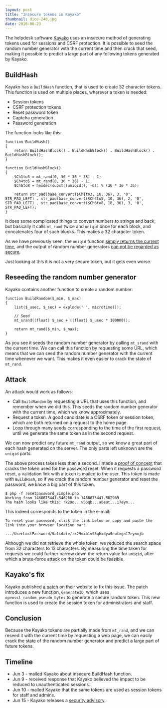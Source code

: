 ```yaml
---
layout: post
title: "Insecure tokens in Kayako"
thumbnail: dice-240.jpg
date: 2016-06-23
---
```


The helpdesk software [Kayako](http://www.kayako.com/) uses an insecure method of generating tokens used for sessions and CSRF protection. It is possible to seed the random number generator with the current time and then crack that seed, making it possible to predict a large part of any following tokens generated by Kayako.

## BuildHash

Kayako has a `BuildHash` function, that is used to create 32 character tokens. This function is used on multiple places, wherever a token is needed:

* Session tokens
* CSRF protection tokens
* Reset password token
* Captcha generation
* Password generation

The function looks like this: 

    function BuildHash()
    {
        return BuildHashBlock() . BuildHashBlock() . BuildHashBlock() . BuildHashBlock();
    }

    function BuildHashBlock()
    {
        $Ch1to3 = mt_rand(0, 36 * 36 * 36) - 1;
        $Ch4to5 = mt_rand(0, 36 * 36) - 1;
        $Ch6to8 = hexdec(substr(uniqid(), -6)) % (36 * 36 * 36);

        return str_pad(base_convert($Ch1to3, 10, 36), 3, '0', STR_PAD_LEFT) . str_pad(base_convert($Ch4to5, 10, 36), 2, '0', STR_PAD_LEFT) . str_pad(base_convert($Ch6to8, 10, 36), 3, '0', STR_PAD_LEFT);
    }

It does some complicated things to convert numbers to strings and back, but basically it calls `mt_rand` twice and `uniqid` once for each block, and concatenates four of such blocks. This makes a 32 character token.

As we have previously seen, the `uniqid` function [simply returns the current time](/2016/06/09/how-phps-uniqid-works/), and the output of random number generators [can not be regarded as secure](/2016/02/11/cracking-php-rand/).

Just looking at this it is not a very secure token, but it gets even worse.

## Reseeding the random number generator

Kayako contains another function to create a random number:

    function BuildRandom($_min, $_max)
    {
        list($_usec, $_sec) = explode(' ', microtime());

        // Seed
        mt_srand((float) $_sec + ((float) $_usec * 100000));

        return mt_rand($_min, $_max);
    }

As you see it seeds the random number generator by calling `mt_srand` with the current time. We can call this function by requesting some URL, which means that we can seed the random number generator with the current time whenever we want. This makes it even easier to crack the state of `mt_rand`.

## Attack

An attack would work as follows:

* Call `BuildRandom` by requesting a URL that uses this function, and remember when we did this. This seeds the random number generator with the current time, which we know approximately.
* Request a token. A good candidate is a CSRF token or session token, which are both returned on a request to the home page.
* Loop through many seeds corresponding to the time of the first request, until we generate the same token as in the second request.

We can now predict any future `mt_rand` output, so we know a great part of each hash generated on the server. The only parts left unknown are the `uniqid` parts.

The above process takes less than a second. I made a [proof of concept](https://github.com/Sjord/crack-kayako-token/blob/master/resetpassword_simple.php) that cracks the token used for the password reset. When it requests a password reset, a validation link with a token is mailed to the user. This token is made with `BuildHash`, so if we crack the random number generator and reset the password, we know a big part of this token.

    $ php -f resetpassword_simple.php 
    Working from 1466675441.546206 to 1466675441.502969
    The hash looks like this: rk29o...v56qb...a0eut...17eyn...

This indeed corresponds to the token in the e-mail:

    To reset your password, click the link below or copy and paste the link into your browser location bar:

    .../UserLostPassword/Validate/rk29oxb1v56qbxdya0eutxgn17eynxjb

Although we did not retrieve the whole token, we reduced the search space from 32 characters to 12 characters. By measuring the time taken for requests we could further narrow down the return value for `uniqid`, after which a brute-force attack on the token could be feasible.

## Kayako's fix

Kayako published [a patch](https://kayako.atlassian.net/wiki/display/DOCS/Security+advisory+2016-06-15) on their website to fix this issue. The patch introduces a new function, `GenerateID`, which uses `openssl_random_pseudo_bytes` to generate a secure random token. This new function is used to create the session token for administrators and staff.

## Conclusion

Because the Kayako tokens are partially made from `mt_rand`, and we can reseed it with the current time by requesting a web page, we can easily crack the state of the random number generator and predict a large part of future tokens.

## Timeline

* Jun 3 - mailed Kayako about insecure BuildHash function.
* Jun 9 - received response that Kayako believed the impact to be reduced to unauthenticated sessions.
* Jun 10 - mailed Kayako that the same tokens are used as session tokens for staff and admins.
* Jun 15 - Kayako releases a [security advisory](https://kayako.atlassian.net/wiki/display/DOCS/Security+advisory+2016-06-15).

